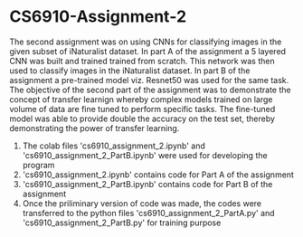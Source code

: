 # CS6910-Assignment-2

The second assignment was on using CNNs for classifying images in the given subset of iNaturalist dataset. In part A of the assignment a 5 layered CNN was built and trained trained from scratch. This network was then used to classify images in the iNaturalist dataset. In part B of the assignment a pre-trained model viz. Resnet50 was used for the same task. The objective of the second part of the assignment was to demonstrate the concept of transfer learnign whereby complex models trained on large volume of data are fine tuned to perform specific tasks. The fine-tuned model was able to provide double the accuracy on the test set, thereby demonstrating the power of transfer learning.

1. The colab files 'cs6910_assignment_2.ipynb' and 'cs6910_assignment_2_PartB.ipynb' were used for developing the program
2. 'cs6910_assignment_2.ipynb' contains code for Part A of the assignment
3. 'cs6910_assignment_2_PartB.ipynb' contains code for Part B of the assignment
4. Once the priliminary version of code was made, the codes were transferred to the python files 'cs6910_assignment_2_PartA.py' and 'cs6910_assignment_2_PartB.py' for training purpose
